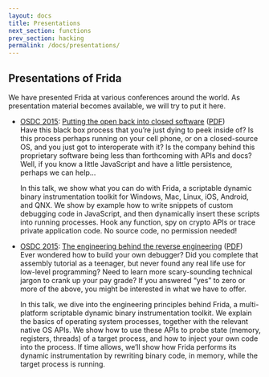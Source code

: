 ```yaml
---
layout: docs
title: Presentations
next_section: functions
prev_section: hacking
permalink: /docs/presentations/
---
```


## Presentations of Frida

We have presented Frida at various conferences around the world. As presentation
material becomes available, we will try to put it here.

- <a href="http://act.osdc.no/osdc2015no/">OSDC 2015</a>:
  <a href="http://act.osdc.no/osdc2015no/talk/6165">Putting the open back into
  closed software</a>
  (<a href="osdc-2015-putting-the-open-back-into-closed-software.pdf">PDF</a>)
  <br>
  Have this black box process that you’re just dying to peek inside of? Is
  this process perhaps running on your cell phone, or on a closed-source OS,
  and you just got to interoperate with it? Is the company behind this
  proprietary software being less than forthcoming with APIs and docs?
  Well, if you know a little JavaScript and have a little persistence,
  perhaps we can help…

  In this talk, we show what you can do with Frida, a scriptable dynamic
  binary instrumentation toolkit for Windows, Mac, Linux, iOS, Android,
  and QNX. We show by example how to write snippets of custom debugging
  code in JavaScript, and then dynamically insert these scripts into running
  processes. Hook any function, spy on crypto APIs or trace private application
  code. No source code, no permission needed!

- <a href="http://act.osdc.no/osdc2015no/">OSDC 2015</a>:
  <a href="http://act.osdc.no/osdc2015no/talk/6195">The engineering behind
  the reverse engineering<a/>
  (<a href="osdc-2015-the-engineering-behind-the-reverse-engineering.pdf">PDF</a>)
  <br>
  Ever wondered how to build your own debugger? Did you complete that assembly
  tutorial as a teenager, but never found any real life use for low-level
  programming? Need to learn more scary-sounding technical jargon to crank
  up your pay grade? If you answered “yes” to zero or more of the above,
  you might be interested in what we have to offer.

  In this talk, we dive into the engineering principles behind Frida, a
  multi-platform scriptable dynamic binary instrumentation toolkit. We
  explain the basics of operating system processes, together with the
  relevant native OS APIs. We show how to use these APIs to probe state (memory,
  registers, threads) of a target process, and how to inject your own code
  into the process. If time allows, we’ll show how Frida performs its dynamic
  instrumentation by rewriting binary code, in memory, while the target process
  is running.

